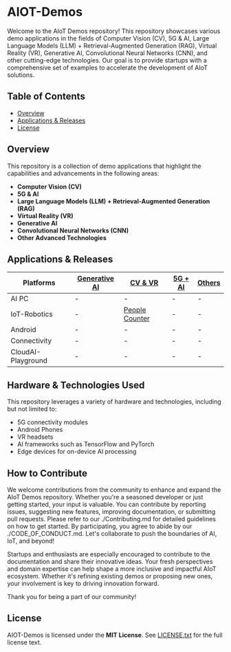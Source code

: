 # AIOT-Demos
Welcome to the AIoT Demos repository! This repository showcases various demo applications in the fields of Computer Vision (CV), 5G & AI, Large Language Models (LLM) + Retrieval-Augmented Generation (RAG), Virtual Reality (VR), Generative AI, Convolutional Neural Networks (CNN), and other cutting-edge technologies. Our goal is to provide startups with a comprehensive set of examples to accelerate the development of AIoT solutions.

## Table of Contents
- [Overview](#overview)
- [Applications & Releases](#applications--releases)
- [License](#license)

## Overview
This repository is a collection of demo applications that highlight the capabilities and advancements in the following areas:
- **Computer Vision (CV)**
- **5G & AI**
- **Large Language Models (LLM) + Retrieval-Augmented Generation (RAG)**
- **Virtual Reality (VR)**
- **Generative AI**
- **Convolutional Neural Networks (CNN)**
- **Other Advanced Technologies**


## Applications & Releases

| Platforms | [Generative AI](./LLM%2BRAG/) | [CV & VR](./CV_VR/) | [5G + AI](./5G%2BAI/) | [Others](./Others/) |
| --- | --- | --- | --- | --- |
| AI PC | - | - | - | - |
| IoT-Robotics | - | [People Counter](./CV_VR/IoT-Robotics/people_detection/) | - | - |
| Android | - | - | - | - |
| Connectivity | - | - | - | - |
| CloudAI-Playground | - | - | - | - |

## Hardware & Technologies Used

This repository leverages a variety of hardware and technologies, including but not limited to:
- 5G connectivity modules
- Android Phones
- VR headsets
- AI frameworks such as TensorFlow and PyTorch
- Edge devices for on-device AI processing

## How to Contribute

We welcome contributions from the community to enhance and expand the AIoT Demos repository. Whether you're a seasoned developer or just getting started, your input is valuable. You can contribute by reporting issues, suggesting new features, improving documentation, or submitting pull requests. Please refer to our ./Contributing.md for detailed guidelines on how to get started. By participating, you agree to abide by our ./CODE_OF_CONDUCT.md. Let's collaborate to push the boundaries of AI, IoT, and beyond!

Startups and enthusiasts are especially encouraged to contribute to the documentation and share their innovative ideas. Your fresh perspectives and domain expertise can help shape a more inclusive and impactful AIoT ecosystem. Whether it's refining existing demos or proposing new ones, your involvement is key to driving innovation forward.

Thank you for being a part of our community!

## License
AIOT-Demos is licensed under the **MIT License**. See [LICENSE.txt](LICENSE.txt) for the full license text.